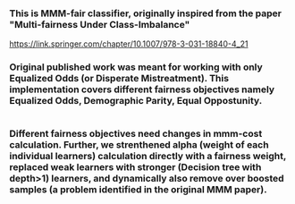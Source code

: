 ### This is MMM-fair classifier, originally inspired from the paper "Multi-fairness Under Class-Imbalance"
https://link.springer.com/chapter/10.1007/978-3-031-18840-4_21
### Original published work was meant for working with only Equalized Odds (or Disperate Mistreatment). This implementation covers different fairness objectives namely Equalized Odds, Demographic Parity, Equal Oppostunity. 
# 
### Different fairness objectives need changes in mmm-cost calculation. Further, we strenthened alpha (weight of each individual learners) calculation directly with a fairness weight, replaced weak learners with stronger (Decision tree with depth>1) learners, and dynamically also remove over boosted samples (a problem identified in the original MMM paper). 